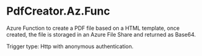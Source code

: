 # PdfCreator.Az.Func

Azure Function to create a PDF file based on a HTML template, once created, the file is storaged in an Azure File Share and returned as Base64.

Trigger type: Http with anonymous authentication.

